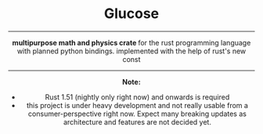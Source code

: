 
 <h1 align="center"> Glucose </h1>


-----

<p align="center">
  <strong> multipurpose math and physics crate </strong> for the rust programming language with planned python bindings.
  implemented with the help of rust's new const 
</p>

-----

<div align="center">
  <strong> Note: </strong> 
  <ul>
      <li>
          Rust 1.51 (nightly only right now) and onwards is required
      </li>
      <li>
          this project is under heavy development and not really usable from a consumer-perspective 
          right now. Expect many breaking updates as architecture and features are not decided yet.
      </li>
  </ul>
</div>
